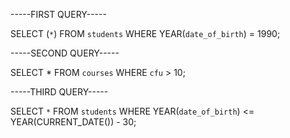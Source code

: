 -----FIRST QUERY-----

SELECT (`*`)
FROM `students`
WHERE YEAR(`date_of_birth`) = 1990;

-----SECOND QUERY-----

SELECT * FROM `courses` WHERE `cfu` > 10;


-----THIRD QUERY-----

SELECT `*`
FROM `students`
WHERE YEAR(`date_of_birth`) <= YEAR(CURRENT_DATE()) - 30;


